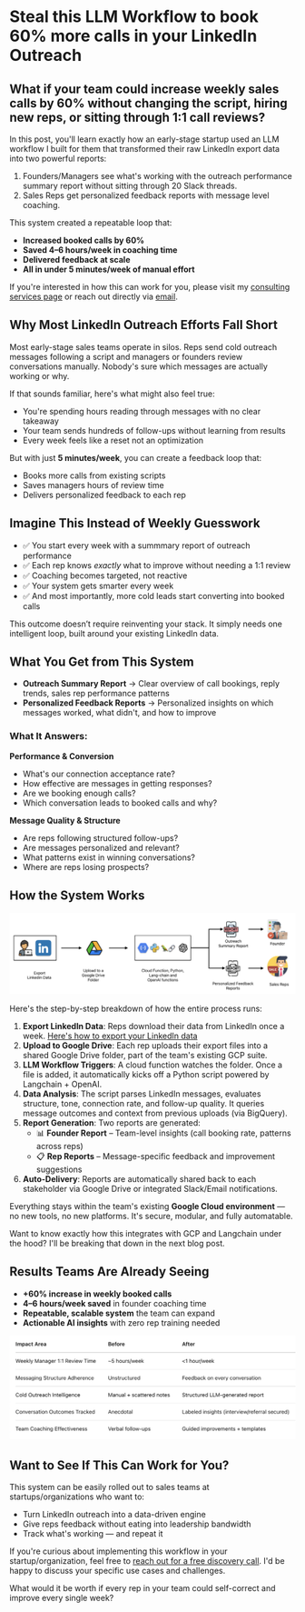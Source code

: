 # Steal this LLM Workflow to book 60% more calls in your LinkedIn Outreach

## What if your team could increase weekly sales calls by 60% without changing the script, hiring new reps, or sitting through 1:1 call reviews?

In this post, you'll learn exactly how an early-stage startup used an LLM workflow  I built for them that transformed their raw LinkedIn export data into two powerful reports:

   1. Founders/Managers see what's working with the outreach performance summary report without sitting through 20 Slack threads.
   2. Sales Reps get personalized feedback reports with message level coaching.

This system created a repeatable loop that:

   - **Increased booked calls by 60%**
   - **Saved 4–6 hours/week in coaching time**
   - **Delivered feedback at scale**
   - **All in under 5 minutes/week of manual effort**

If you're interested in how this can work for you, please visit my [consulting services page](../consulting.md) or reach out directly via [email](mailto:sudhandar@gmail.com).

## Why Most LinkedIn Outreach Efforts Fall Short

Most early-stage sales teams operate in silos. Reps send cold outreach messages following a script and managers or founders review conversations manually. Nobody's sure which messages are actually working or why.

If that sounds familiar, here's what might also feel true:  

   - You're spending hours reading through messages with no clear takeaway  
   - Your team sends hundreds of follow-ups without learning from results  
   - Every week feels like a reset not an optimization

But with just **5 minutes/week**, you can create a feedback loop that: 
 
   - Books more calls from existing scripts  
   - Saves managers hours of review time  
   - Delivers personalized feedback to each rep

## Imagine This Instead of Weekly Guesswork

   - ✅ You start every week with a summmary report of outreach performance
   - ✅ Each rep knows *exactly* what to improve without needing a 1:1 review
   - ✅ Coaching becomes targeted, not reactive
   - ✅ Your system gets smarter every week
   - ✅ And most importantly, more cold leads start converting into booked calls

This outcome doesn’t require reinventing your stack. It simply needs one intelligent loop, built around your existing LinkedIn data.

## What You Get from This System

   - **Outreach Summary Report** → Clear overview of call bookings, reply trends, sales rep performance patterns
   - **Personalized Feedback Reports** → Personalized insights on which messages worked, what didn't, and how to improve

### What It Answers:

**Performance & Conversion**

   - What's our connection acceptance rate?
   - How effective are messages in getting responses?
   - Are we booking enough calls?
   - Which conversation leads to booked calls and why?

**Message Quality & Structure**

   - Are reps following structured follow-ups?
   - Are messages personalized and relevant?
   - What patterns exist in winning conversations?
   - Where are reps losing prospects?

## How the System Works

![Workflow Diagram](linkedin-report-workflow.png)

Here's the step-by-step breakdown of how the entire process runs:

1. **Export LinkedIn Data**: Reps download their data from LinkedIn once a week. [Here's how to export your LinkedIn data](https://www.linkedin.com/help/linkedin/answer/a1339364/downloading-your-account-data)
2. **Upload to Google Drive**: Each rep uploads their export files into a shared Google Drive folder, part of the team's existing GCP suite.
3. **LLM Workflow Triggers**: A cloud function watches the folder. Once a file is added, it automatically kicks off a Python script powered by Langchain + OpenAI.
4. **Data Analysis**: The script parses LinkedIn messages, evaluates structure, tone, connection rate, and follow-up quality. It queries message outcomes and context from previous uploads (via BigQuery).
5. **Report Generation**: Two reports are generated:
      - 📊 **Founder Report** – Team-level insights (call booking rate, patterns across reps)
      - 📋 **Rep Reports** – Message-specific feedback and improvement suggestions
6. **Auto-Delivery**: Reports are automatically shared back to each stakeholder via Google Drive or integrated Slack/Email notifications.

Everything stays within the team's existing **Google Cloud environment** — no new tools, no new platforms. It's secure, modular, and fully automatable.

Want to know exactly how this integrates with GCP and Langchain under the hood? I'll be breaking that down in the next blog post.

## Results Teams Are Already Seeing

- **+60% increase in weekly booked calls** 
- **4–6 hours/week saved** in founder coaching time  
- **Repeatable, scalable system** the team can expand  
- **Actionable AI insights** with zero rep training needed

![Key Metrics You Helped Improve](linkedin-report-metrics.png)

## Want to See If This Can Work for You?

This system can be easily rolled out to sales teams at startups/organizations who want to:

   - Turn LinkedIn outreach into a data-driven engine
   - Give reps feedback without eating into leadership bandwidth
   - Track what's working — and repeat it

If you're curious about implementing this workflow in your startup/organization, feel free to [reach out for a free discovery call](https://cal.com/sudhandar/discoverycall). I'd be happy to discuss your specific use cases and challenges.

What would it be worth if every rep in your team could self-correct and improve every single week?